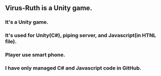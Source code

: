 ## Virus-Ruth is a Unity game.
### It's a Unity game.
### It's used for Unity(C#), piping server, and Javascript(in HTNL file).
### Player use smart phone.
### I have only managed C# and Javascript code in GitHub.
